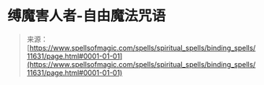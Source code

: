 <!--yml

类别：未分类

日期：2024年06月12日 18:49:00

-->

# 缚魔害人者-自由魔法咒语

> 来源：[https://www.spellsofmagic.com/spells/spiritual_spells/binding_spells/11631/page.html#0001-01-01](https://www.spellsofmagic.com/spells/spiritual_spells/binding_spells/11631/page.html#0001-01-01)
